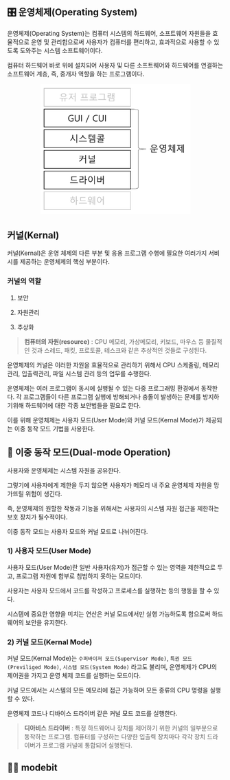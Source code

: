 ## 🎛️ 운영체제(Operating System)

운영체제(Operating System)는 컴퓨터 시스템의 하드웨어, 소프트웨어 자원들을 효율적으로 운영 및 관리함으로써 사용자가 컴퓨터를 편리하고, 효과적으로 사용할 수 있도록 도와주는 시스템 소프트웨어이다. 

컴퓨터 하드웨어 바로 위에 설치되어 사용자 및 다른 소프트웨어와 하드웨어를 연결하는 소프트웨어 계층, 즉, 중개자 역할을 하는 프로그램이다.

<div align='center'>
    <img src="img/os_operating_system_structure.png" width="350px">
</div>

## 커널(Kernal)

커널(Kernal)은 운영 체제의 다른 부분 및 응용 프로그램 수행에 필요한 여러가지 서비시를 제공하는 운영체제의 핵심 부분이다.

### 커널의 역할

1. 보안

2. 자원관리 

3. 추상화

> **컴퓨터의 자원(resource)** : CPU 메모리, 가상메모리, 키보드, 마우스 등 물질적인 것과 스레드, 패킷, 프로토콜, 테스크와 같은 추상적인 것들로 구성된다.

운영체제의 커널은 이러한 자원을 효율적으로 관리하기 위해서 CPU 스케줄링, 메모리관리, 입출력관리, 파일 시스템 관리 등의 업무를 수행한다.

운영체제는 여러 프로그램이 동시에 실행될 수 있는 다중 프로그래밍 환경에서 동작한다. 각 프로그램들이 다른 프로그램 실행에 방해되거나 충돌이 발생하는 문제를 방지하기위해 하드웨어에 대한 각종 보안법들을 필요로 한다.

이를 위해 운영체제는 사용자 모드(User Mode)와 커널 모드(Kernal Mode)가 제공되는 이중 동작 모드 기법을 사용한다. 

## 👫 이중 동작 모드(Dual-mode Operation)

사용자와 운영체제는 시스템 자원을 공유한다. 

그렇기에 사용자에게 제한을 두지 않으면 사용자가 메모리 내 주요 운영체제 자원을 망가뜨릴 위험이 생긴다. 

즉, 운영체제의 원할한 작동과 기능을 위해서는 사용자의 시스템 자원 접근을 제한하는 보호 장치가 필수적이다.

이중 동작 모드는 사용자 모드와 커널 모드로 나뉘어진다.

### 1) 사용자 모드(User Mode)

사용자 모드(User Mode)란 일반 사용자(유저)가 접근할 수 있는 영역을 제한적으로 두고, 프로그램 자원에 함부로 침범하지 못하는 모드이다. 

사용자는 사용자 모드에서 코드를 작성하고 프로세스를 실행하는 등의 행동을 할 수 있다.

시스템에 중요한 영향을 미치는 연산은 커널 모드에서만 실행 가능하도록 함으로써 하드웨어의 보안을 유지한다.

### 2) 커널 모드(Kernal Mode)

커널 모드(Kernal Mode)는 `수퍼바이저 모드(Supervisor Mode)`, `특권 모드(Previliged Mode)`, `시스템 모드(System Mode)` 라고도 불리며, 운영체제가 CPU의 제어권을 가지고 운영 체제 코드를 실행하는 모드이다.

커널 모드에서는 시스템의 모든 메모리에 접근 가능하며 모든 종류의 CPU 명령을 실행할 수 있다.

운영체제 코드나 디바이스 드라이버 같은 커널 모드 코드를 실행한다.

> **디아비스 드라이버** : 특정 하드웨어나 장치를 제어하기 위한 커널의 일부분으로 동작하는 프로그램. 컴퓨터를 구성하는 다양한 입출력 장치마다 각각 장치 드라이버가 프로그램 커널에 통합되어 실행된다.

## 👨‍💻 modebit











